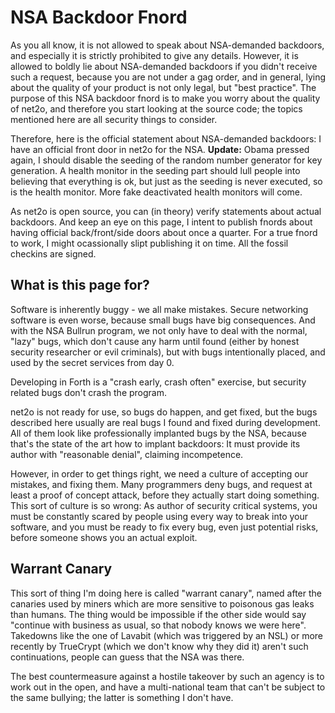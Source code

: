 # NSA Backdoor Fnord #

As you all know, it is not allowed to speak about NSA-demanded backdoors,
and especially it is strictly prohibited to give any details.  However, it
is allowed to boldly lie about NSA-demanded backdoors if you didn't receive
such a request, because you are not under a gag order, and in general, lying
about the quality of your product is not only legal, but "best practice".
The purpose of this NSA backdoor fnord is to make you worry about the
quality of net2o, and therefore you start looking at the source code; the
topics mentioned here are all security things to consider.

Therefore, here is the official statement about NSA-demanded
backdoors: I have an official front door in net2o for the NSA.
**Update:** Obama pressed again, I should disable the seeding of the
random number generator for key generation.  A health monitor in the
seeding part should lull people into believing that everything is ok,
but just as the seeding is never executed, so is the health monitor.
More fake deactivated health monitors will come.

As net2o is open source, you can (in theory) verify statements about
actual backdoors.  And keep an eye on this page, I intent to publish
fnords about having official back/front/side doors about once a
quarter.  For a true fnord to work, I might ocassionally slipt
publishing it on time.  All the fossil checkins are signed.

## What is this page for? ##

Software is inherently buggy - we all make mistakes. Secure networking
software is even worse, because small bugs have big consequences. And with the
NSA Bullrun program, we not only have to deal with the normal, "lazy" bugs,
which don't cause any harm until found (either by honest security researcher or
evil criminals), but with bugs intentionally placed, and used by the secret
services from day 0.

Developing in Forth is a "crash early, crash often" exercise, but security
related bugs don't crash the program.

net2o is not ready for use, so bugs do happen, and get fixed, but the bugs
described here usually are real bugs I found and fixed during development. All
of them look like professionally implanted bugs by the NSA, because that's the
state of the art how to implant backdoors: It must provide its author with
"reasonable denial", claiming incompetence.

However, in order to get things right, we need a culture of accepting our
mistakes, and fixing them.  Many programmers deny bugs, and request at
least a proof of concept attack, before they actually start doing something.
 This sort of culture is so wrong: As author of security critical systems,
you must be constantly scared by people using every way to break into your
software, and you must be ready to fix every bug, even just potential risks,
before someone shows you an actual exploit.

## Warrant Canary ##

This sort of thing I'm doing here is called "warrant canary", named after
the canaries used by miners which are more sensitive to poisonous gas leaks
than humans.  The thing would be impossible if the other side would say
"continue with business as usual, so that nobody knows we were here".  Takedowns
like the one of Lavabit (which was triggered by an NSL) or more recently by
TrueCrypt (which we don't know why they did it) aren't such continuations,
people can guess that the NSA was there.

The best countermeasure against a hostile takeover by such an agency is to
work out in the open, and have a multi-national team that can't be subject to
the same bullying; the latter is something I don't have.
